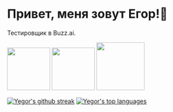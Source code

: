 # Привет, меня зовут Егор!👋

Тестировщик в Buzz.ai.

<a href="https://t.me/yegor_an"><img src="https://img.shields.io/badge/Telegram-2CA5E0?style=for-the-badge&logo=telegram&logoColor=white" width="100"></a>
<a href="https://www.linkedin.com/in/yegor-an/"><img src="https://img.shields.io/badge/LinkedIn-0077B5?style=for-the-badge&logo=linkedin&logoColor=white" width="100"></a>
<a href="https://vk.com/zu_mit_bitte"><img src="https://img.shields.io/badge/вконтакте-%232E87FB.svg?&style=for-the-badge&logo=vk&logoColor=white" width="112"></a>


[![Yegor's github streak](https://github-readme-streak-stats.herokuapp.com/?user=yegor-an&theme=blue-green)](https://github.com/DenverCoder1/github-readme-streak-stats)  [![Yegor's top languages](https://github-readme-stats.vercel.app/api/top-langs/?username=yegor-an&theme=blue-green)](https://github.com/anuraghazra/github-readme-stats)





